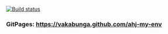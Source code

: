 [![Build status](https://ci.appveyor.com/api/projects/status/giip4smuemeyb5qq?svg=true)](https://ci.appveyor.com/project/vakabunga/ahj-my-env)

### GitPages: https://vakabunga.github.com/ahj-my-env